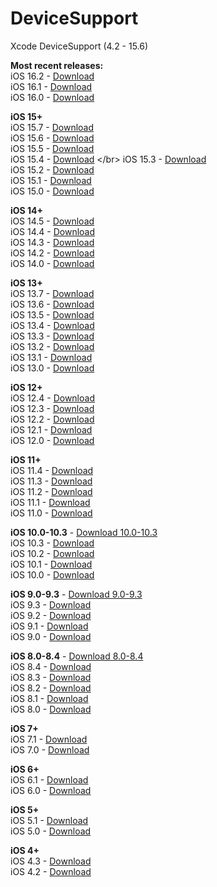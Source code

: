 # DeviceSupport

Xcode DeviceSupport (4.2 - 15.6)

**Most recent releases:**</br>
iOS 16.2 - [Download](https://github.com/yueyuegit/DeviceSupport/raw/main/16.2.zip) </br>
iOS 16.1 - [Download](https://github.com/yueyuegit/DeviceSupport/raw/main/16.1.zip) </br>
iOS 16.0 - [Download](https://github.com/yueyuegit/DeviceSupport/raw/main/16.0.zip) </br>

**iOS 15+**</br>
iOS 15.7 - [Download](https://github.com/yueyuegit/DeviceSupport/raw/main/15.7.zip) </br>
iOS 15.6 - [Download](https://github.com/yueyuegit/DeviceSupport/raw/main/15.6.zip) </br>
iOS 15.5 - [Download](https://github.com/yueyuegit/DeviceSupport/raw/main/15.5.zip) </br>
iOS 15.4 - [Download](https://github.com/yueyuegit/DeviceSupport/raw/main/15.4(FromXcode_13.3_beta_2_xip).zip) </br>
iOS 15.3 - [Download](https://github.com/yueyuegit/DeviceSupport/raw/main/15.3.zip) </br>
iOS 15.2 - [Download](https://github.com/yueyuegit/DeviceSupport/raw/main/15.2.zip) </br>
iOS 15.1 - [Download](https://github.com/yueyuegit/DeviceSupport/raw/main/15.1%20(19B74).zip) </br>
iOS 15.0 - [Download](https://github.com/yueyuegit/DeviceSupport/raw/main/15.0.zip) </br>

**iOS 14+**</br>
iOS 14.5 - [Download](https://github.com/yueyuegit/DeviceSupport/raw/main/14.5%20(18E182).zip) </br>
iOS 14.4 - [Download](https://github.com/yueyuegit/DeviceSupport/raw/main/14.4.zip) </br>
iOS 14.3 - [Download](https://github.com/yueyuegit/DeviceSupport/raw/main/14.3.zip) </br>
iOS 14.2 - [Download](https://github.com/yueyuegit/DeviceSupport/raw/main/14.2.zip) </br>
iOS 14.0 - [Download](https://github.com/yueyuegit/DeviceSupport/raw/main/14.0.zip) </br>

**iOS 13+**</br>
iOS 13.7 - [Download](https://github.com/yueyuegit/DeviceSupport/raw/main/13.7%20(17H35).zip) </br>
iOS 13.6 - [Download](https://github.com/yueyuegit/DeviceSupport/raw/main/13.6%20(17G64).zip) </br>
iOS 13.5 - [Download](https://github.com/yueyuegit/DeviceSupport/raw/main/13.5.zip) </br>
iOS 13.4 - [Download](https://github.com/yueyuegit/DeviceSupport/raw/main/13.4.zip) </br>
iOS 13.3 - [Download](https://github.com/yueyuegit/DeviceSupport/raw/main/13.3.zip) </br>
iOS 13.2 - [Download](https://github.com/yueyuegit/DeviceSupport/raw/main/13.2.zip) </br>
iOS 13.1 - [Download](https://github.com/yueyuegit/DeviceSupport/raw/main/13.1.zip) </br>
iOS 13.0 - [Download](https://github.com/yueyuegit/DeviceSupport/raw/main/13.0.zip) </br>

**iOS 12+**</br>
iOS 12.4 - [Download](https://github.com/yueyuegit/DeviceSupport/raw/main/12.4%20(16G73).zip) </br>
iOS 12.3 - [Download](https://github.com/yueyuegit/DeviceSupport/raw/main/12.3%20(16F5117h).zip) </br>
iOS 12.2 - [Download](https://github.com/yueyuegit/DeviceSupport/raw/main/12.2%20(16E5191d).zip) </br>
iOS 12.1 - [Download](https://github.com/yueyuegit/DeviceSupport/raw/main/12.1%20(16B91).zip) </br>
iOS 12.0 - [Download](https://github.com/yueyuegit/DeviceSupport/raw/main/12.0%20(16A366).zip) </br>

**iOS 11+**</br>
iOS 11.4 - [Download](https://github.com/yueyuegit/DeviceSupport/raw/main/11.4%20(15F79).zip) </br>
iOS 11.3 - [Download](https://github.com/yueyuegit/DeviceSupport/raw/main/11.3%20(15E5167d).zip) </br>
iOS 11.2 - [Download](https://github.com/yueyuegit/DeviceSupport/raw/main/11.2.zip) </br>
iOS 11.1 - [Download](https://github.com/yueyuegit/DeviceSupport/raw/main/11.1%20(15B87).zip) </br>
iOS 11.0 - [Download](https://github.com/yueyuegit/DeviceSupport/raw/main/11.0%20(15A5361a).zip) </br>

**iOS 10.0-10.3** - [Download 10.0-10.3](https://github.com/yueyuegit/DeviceSupport/raw/main/10.0-10.3.zip)</br>
iOS 10.3 - [Download](https://github.com/yueyuegit/DeviceSupport/raw/main/10.3.zip) </br>
iOS 10.2 - [Download](https://github.com/yueyuegit/DeviceSupport/raw/main/10.2.zip) </br>
iOS 10.1 - [Download](https://github.com/yueyuegit/DeviceSupport/raw/main/10.1.zip) </br>
iOS 10.0 - [Download](https://github.com/yueyuegit/DeviceSupport/raw/main/10.0.zip) </br>

**iOS 9.0-9.3** - [Download 9.0-9.3](https://github.com/yueyuegit/DeviceSupport/raw/main/9.0-9.3.zip)</br>
iOS 9.3 - [Download](https://github.com/yueyuegit/DeviceSupport/raw/main/9.3.zip) </br>
iOS 9.2 - [Download](https://github.com/yueyuegit/DeviceSupport/raw/main/9.2.zip) </br>
iOS 9.1 - [Download](https://github.com/yueyuegit/DeviceSupport/raw/main/9.1.zip) </br>
iOS 9.0 - [Download](https://github.com/yueyuegit/DeviceSupport/raw/main/9.0.zip) </br>

**iOS 8.0-8.4** - [Download 8.0-8.4](https://github.com/yueyuegit/DeviceSupport/raw/main/8.0-8.4.zip)</br>
iOS 8.4 - [Download](https://github.com/yueyuegit/DeviceSupport/raw/main/8.4.zip) </br>
iOS 8.3 - [Download](https://github.com/yueyuegit/DeviceSupport/raw/main/8.3.zip) </br>
iOS 8.2 - [Download](https://github.com/yueyuegit/DeviceSupport/raw/main/8.2.zip) </br>
iOS 8.1 - [Download](https://github.com/yueyuegit/DeviceSupport/raw/main/8.1.zip) </br>
iOS 8.0 - [Download](https://github.com/yueyuegit/DeviceSupport/raw/main/8.0.zip) </br>

**iOS 7+**</br>
iOS 7.1 - [Download](https://github.com/yueyuegit/DeviceSupport/raw/main/7.1.zip) </br>
iOS 7.0 - [Download](https://github.com/yueyuegit/DeviceSupport/raw/main/7.0.zip) </br>

**iOS 6+**</br>
iOS 6.1 - [Download](https://github.com/yueyuegit/DeviceSupport/raw/main/6.1.zip) </br>
iOS 6.0 - [Download](https://github.com/yueyuegit/DeviceSupport/raw/main/6.0.zip) </br>

**iOS 5+**</br>
iOS 5.1 - [Download](https://github.com/yueyuegit/DeviceSupport/raw/main/5.1.zip) </br>
iOS 5.0 - [Download](https://github.com/yueyuegit/DeviceSupport/raw/main/5.0.zip) </br>

**iOS 4+**</br>
iOS 4.3 - [Download](https://github.com/yueyuegit/DeviceSupport/raw/main/4.3.zip) </br>
iOS 4.2 - [Download](https://github.com/yueyuegit/DeviceSupport/raw/main/4.2.zip) </br>

</br>
